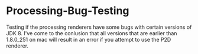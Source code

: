 # Processing-Bug-Testing
Testing if the processing renderers have some bugs with certain versions of JDK 8. I've come to the conlusion that all versions that are earlier than 1.8.0_251 on mac will result in an error if you attempt to use the P2D renderer. 
